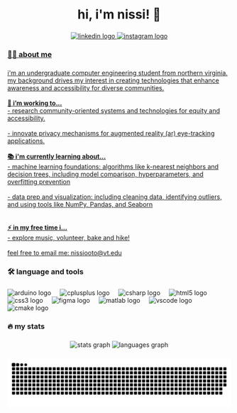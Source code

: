 <h1 align="center">hi, i'm nissi! 👋</h1>

###

<div align="center">
  <a href="https://www.linkedin.com/in/nissi-otoo/"><img src="https://img.shields.io/static/v1?message=LinkedIn&logo=linkedin&label=&color=0077B5&logoColor=white&labelColor=&style=for-the-badge" height="25" alt="linkedin logo"  />
  <a href="https://www.instagram.com/nissi.otoo/"><img src="https://img.shields.io/static/v1?message=Instagram&logo=instagram&label=&color=E4405F&logoColor=white&labelColor=&style=for-the-badge" height="25" alt="instagram logo"  />
</div>

###

<h3 align="left">👩‍💻  about me</h3>

###

<p align="left">i'm an undergraduate computer engineering student from northern virginia. my background drives my interest in creating technologies that enhance awareness and accessibility for diverse communities.<br>
<br><strong>🔭 i’m working to...</strong><br>- research community-oriented systems and technologies for equity and accessibility.<br>
<br>- innovate privacy mechanisms for augmented reality (ar) eye-tracking applications.<br>
<br><strong>📚 i'm currently learning about...</strong><br>- machine learning foundations: algorithms like k-nearest neighbors and decision trees, including model comparison, hyperparameters, and overfitting prevention<br> <br>- data prep and visualization:  including cleaning data, identifying outliers, and using tools like NumPy, Pandas, and Seaborn<br>
<br><br><strong>⚡ in my free time i...</strong><br>- explore music, volunteer, bake and hike!<br>
<br>feel free to email me: <a href="mailto:nissiotoo@vt.edu">nissiooto@vt.edu</a></p>

###

<h3 align="left">🛠 language and tools</h3>

###

<div align="left">
  <img src="https://cdn.jsdelivr.net/gh/devicons/devicon/icons/arduino/arduino-original.svg" height="40" alt="arduino logo"  />
  <img width="12" />
  <img src="https://cdn.jsdelivr.net/gh/devicons/devicon/icons/cplusplus/cplusplus-original.svg" height="40" alt="cplusplus logo"  />
  <img width="12" />
  <img src="https://cdn.jsdelivr.net/gh/devicons/devicon/icons/csharp/csharp-original.svg" height="40" alt="csharp logo"  />
  <img width="12" />
  <img src="https://cdn.jsdelivr.net/gh/devicons/devicon/icons/html5/html5-original.svg" height="40" alt="html5 logo"  />
  <img width="12" />
  <img src="https://cdn.jsdelivr.net/gh/devicons/devicon/icons/css3/css3-original.svg" height="40" alt="css3 logo"  />
  <img width="12" />
  <img src="https://cdn.jsdelivr.net/gh/devicons/devicon/icons/figma/figma-original.svg" height="40" alt="figma logo"  />
  <img width="12" />
  <img src="https://cdn.jsdelivr.net/gh/devicons/devicon/icons/matlab/matlab-original.svg" height="40" alt="matlab logo"  />
  <img width="12" />
  <img src="https://cdn.jsdelivr.net/gh/devicons/devicon/icons/vscode/vscode-original.svg" height="40" alt="vscode logo"  />
  <img width="12" />
  <img src="https://cdn.jsdelivr.net/gh/devicons/devicon/icons/cmake/cmake-original.svg" height="40" alt="cmake logo"  />
</div>

###

<h3 align="left">🔥   my stats</h3>

###

<div align="center">
  <img src="https://github-readme-stats.vercel.app/api?username=nssim516&hide_title=false&hide_rank=false&show_icons=true&include_all_commits=true&count_private=true&disable_animations=false&theme=dracula&locale=en&hide_border=false&order=1" height="200" alt="stats graph"  />
  <img src="https://github-readme-stats.vercel.app/api/top-langs?username=nssim516&locale=en&hide_title=false&layout=compact&card_width=320&langs_count=5&theme=dracula&hide_border=false&order=2" height="200" alt="languages graph"  />
</div>

###

<picture>
  <source media="(prefers-color-scheme: dark)" srcset="https://raw.githubusercontent.com/platane/platane/output/github-contribution-grid-snake-dark.svg">
  <source media="(prefers-color-scheme: light)" srcset="https://raw.githubusercontent.com/platane/platane/output/github-contribution-grid-snake.svg">
  <img alt="Snake animation" src="https://raw.githubusercontent.com/platane/platane/output/github-contribution-grid-snake.svg">
</picture>

###
